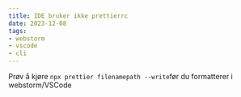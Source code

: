 ```yaml
---
title: IDE bruker ikke prettierrc
date: 2023-12-08
tags:
- webstorm
- vscode
- cli
---
```


Prøv å kjøre `npx prettier filenamepath --write`før du formatterer i webstorm/VSCode
